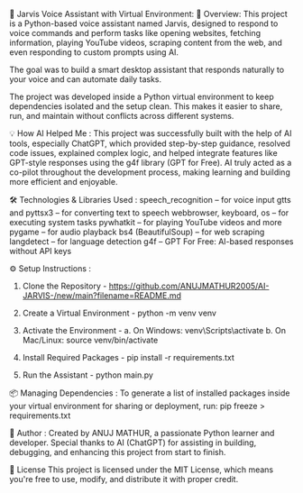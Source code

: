 🧠 Jarvis Voice Assistant with Virtual Environment:
📌 Overview:
This project is a Python-based voice assistant named Jarvis, designed to respond to voice commands and perform tasks like opening websites, 
fetching information, playing YouTube videos, scraping content from the web, and even responding to custom prompts using AI. 

The goal was to build a smart desktop assistant that responds naturally to your voice and can automate daily tasks.

The project was developed inside a Python virtual environment to keep dependencies isolated and the setup clean.
This makes it easier to share, run, and maintain without conflicts across different systems.

💡 How AI Helped Me :
This project was successfully built with the help of AI tools, especially ChatGPT, which provided step-by-step guidance, resolved code issues, explained complex logic, 
and helped integrate features like GPT-style responses using the g4f library (GPT for Free). 
AI truly acted as a co-pilot throughout the development process, making learning and building more efficient and enjoyable.

🛠️ Technologies & Libraries Used :
speech_recognition – for voice input
gtts and pyttsx3 – for converting text to speech
webbrowser, keyboard, os – for executing system tasks
pywhatkit – for playing YouTube videos and more
pygame – for audio playback
bs4 (BeautifulSoup) – for web scraping
langdetect – for language detection
g4f – GPT For Free: AI-based responses without API keys


⚙️ Setup Instructions :
1. Clone the Repository -
   https://github.com/ANUJMATHUR2005/AI-JARVIS-/new/main?filename=README.md

2. Create a Virtual Environment -
   python -m venv venv

3. Activate the Environment -
   a. On Windows:
     venv\Scripts\activate
   b. On Mac/Linux:
     source venv/bin/activate
   
4. Install Required Packages -
   pip install -r requirements.txt

5. Run the Assistant -
   python main.py

📦 Managing Dependencies :
To generate a list of installed packages inside your virtual environment for sharing or deployment, run:
  pip freeze > requirements.txt

👤 Author :
Created by ANUJ MATHUR, a passionate Python learner and developer. Special thanks to AI (ChatGPT) for assisting in building, debugging, and enhancing this project 
from start to finish.

📝 License
This project is licensed under the MIT License, which means you're free to use, modify, and distribute it with proper credit.
